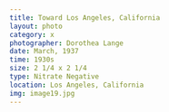 ```yaml
---
title: Toward Los Angeles, California
layout: photo
category: x
photographer: Dorothea Lange
date: March, 1937
time: 1930s
size: 2 1/4 x 2 1/4 
type: Nitrate Negative
location: Los Angeles, California
img: image19.jpg
---
```


